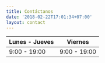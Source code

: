 ```yaml
---
title: Contáctanos
date: '2018-02-22T17:01:34+07:00'
layout: contact
---
```


| Lunes - Jueves |    Viernes   |
|----------------|:------------:|
|   9:00 - 19:00 | 9:00 - 19:00 |

